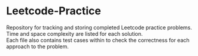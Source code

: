 # Leetcode-Practice
Repository for tracking and storing completed Leetcode practice problems.  
Time and space complexity are listed for each solution.  
Each file also contains test cases within to check the correctness for each approach to the problem.  

